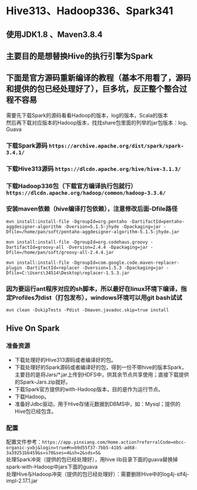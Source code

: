 # Hive313、Hadoop336、Spark341
## 使用JDK1.8 、Maven3.8.4
## 主要目的是想替换Hive的执行引擎为Spark
## 下面是官方源码重新编译的教程（基本不用看了，源码和提供的包已经处理好了），巨多坑，反正整个整合过程不容易
需要先下载Spark的源码看看Hadoop的版本，log的版本，Scala的版本   
然后再下载对应版本的Hadoop版本，找找share包里面的列举的jar包版本：log、Guava

### 下载Spark源码 `https://archive.apache.org/dist/spark/spark-3.4.1/`
### 下载Hive313源码 `https://dlcdn.apache.org/hive/hive-3.1.3/`
### 下载Hadoop336包（下载官方编译执行包就行） `https://dlcdn.apache.org/hadoop/common/hadoop-3.3.6/`

### 安装maven依赖（hive编译打包依赖），注意修改后面-Dfile路径
```
mvn install:install-file -DgroupId=org.pentaho -DartifactId=pentaho-aggdesigner-algorithm -Dversion=5.1.5-jhyde -Dpackaging=jar -Dfile=/home/pan/soft/pentaho-aggdesigner-algorithm-5.1.5-jhyde.jar

mvn install:install-file -DgroupId=org.codehaus.groovy -DartifactId=groovy-all -Dversion=2.4.4 -Dpackaging=jar -Dfile=/home/pan/soft/groovy-all-2.4.4.jar

mvn install:install-file -DgroupId=com.google.code.maven-replacer-plugin -DartifactId=replacer -Dversion=1.5.3 -Dpackaging=jar -Dfile=C:\Users\34514\Desktop\replacer-1.5.3.jar
```

### 因为要运行ant程序对应的sh脚本，所以最好在linux环境下编译，指定Profiles为dist（打包发布），windows环境可以用git bash试试
```
mvn clean -DskipTests -Pdist -Dmaven.javadoc.skip=true install
```

## Hive On Spark
### 准备资源
* 下载处理好的Hive313源码或者编译好的包。
* 下载处理好的Spark源码或者编译好的包，得到一份不带hive的版本Spark，主要目的是将Jars/*.jar上传到HDFS中，供其余节点共享使用；直接下载提供的Spark-Jars.zip就好。
* 下载Spark官方提供的with-Hadoop版本，目的是作为运行节点。
* 下载Hadoop。
* 准备好Jdbc驱动，用于Hive存储元数据到DBMS中，如：Mysql；提供的Hive包已经包含。
### 配置
配置文件参考：`https://app.yinxiang.com/Home.action?referralCode=ebcc-organic-yxbj&login=true#n=b9d55f37-7bb5-41b5-ad68-3a39251bb459&s=s70&ses=4&sh=2&sds=5&`   
处理Spark冲突（提供的包已经处理好），用hive lib目录下面的guava替换掉spark-with-Hadoop中jars下面的guava   
处理Hive与Hadoop冲突（提供的包已经处理好）：需要删除Hive中的log4j-slf4j-impl-2.17.1.jar

